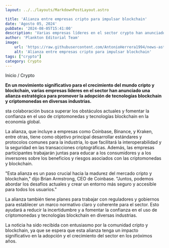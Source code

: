 ```yaml
---
layout: ../../layouts/MarkdownPostLayout.astro

title: 'Alianza entre empresas cripto para impulsar blockchain'
date: 'Agosto 05, 2024'
pubDate: '2024-08-05T15:41:00'
description: 'Varias empresas líderes en el sector crypto han anunciado una alianza estratégica para promover la adopción de tecnologías blockchain y criptomonedas.'
author: 'Plankton Editorial Team'
image:
    url: 'https://raw.githubusercontent.com/AntonioHerrera1994/news-astro/master/src/assets/crypto/crypto210.webp'
    alt: 'Alianza entre empresas cripto para impulsar blockchain'
tags: ["crypto"]
category: Crypto
---
```



<span><a href="/" style="text-decoration:none;color:#0F1416">Inicio</a> / <a href="/crypto" style="text-decoration:none;color:#0F1416">Crypto</a></span>

<p style="font-weight: bold;">En un movimiento significativo para el crecimiento del mundo cripto y blockchain, varias empresas líderes en el sector han anunciado una alianza estratégica para promover la adopción de tecnologías blockchain y criptomonedas en diversas industrias.</p>

sta colaboración busca superar los obstáculos actuales y fomentar la confianza en el uso de criptomonedas y tecnologías blockchain en la economía global.

La alianza, que incluye a empresas como Coinbase, Binance, y Kraken, entre otras, tiene como objetivo principal desarrollar estándares y protocolos comunes para la industria, lo que facilitará la interoperabilidad y la seguridad en las transacciones criptográficas. Además, las empresas participantes trabajarán juntas para educar a los consumidores y a los inversores sobre los beneficios y riesgos asociados con las criptomonedas y blockchain.

"Esta alianza es un paso crucial hacia la madurez del mercado cripto y blockchain," dijo Brian Armstrong, CEO de Coinbase. "Juntos, podemos abordar los desafíos actuales y crear un entorno más seguro y accesible para todos los usuarios."

La alianza también tiene planes para trabajar con reguladores y gobiernos para establecer un marco normativo claro y coherente para el sector. Esto ayudará a reducir la incertidumbre y a fomentar la confianza en el uso de criptomonedas y tecnologías blockchain en diversas industrias.

La noticia ha sido recibida con entusiasmo por la comunidad cripto y blockchain, ya que se espera que esta alianza tenga un impacto significativo en la adopción y el crecimiento del sector en los próximos años.